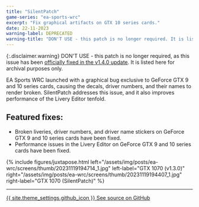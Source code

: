 ```yaml
---
title: "SilentPatch"
game-series: "ea-sports-wrc"
excerpt: "Fix graphical artifacts on GTX 10 series cards."
date: 22-11-2023
warning-label: DEPRECATED
warning-title: "DON'T USE - this patch is no longer required. It is listed here for archival purposes only."
---
```


{:.disclaimer.warning}
DON'T USE - this patch is no longer required,
as this issue has been [officially fixed in the v1.4.0 update](http://x.ea.com/78991). It is listed here for archival purposes only.

EA Sports WRC launched with a graphical bug exclusive to GeForce GTX 9 and 10 series cards, causing the decals, driver numbers, and their names to render broken.
SilentPatch addresses this issue, and it also improves performance of the Livery Editor tenfold.

## Featured fixes:

* Broken liveries, driver numbers, and driver name stickers on GeForce GTX 9 and 10 series cards have been fixed.
* Performance issues in the Livery Editor on GeForce GTX 9 and 10 series cards have been fixed.

{% include figures/juxtapose.html left="/assets/img/posts/ea-wrc/screens/thumb/20231119194714_1.jpg" left-label="GTX 1070 (v1.3.0)"
                right="/assets/img/posts/ea-wrc/screens/thumb/20231119194407_1.jpg" right-label="GTX 1070 (SilentPatch)" %}

***

<a href="https://github.com/CookiePLMonster/SilentPatchEAWRC" class="button github" target="_blank">{{ site.theme_settings.github_icon }} See source on GitHub</a>
